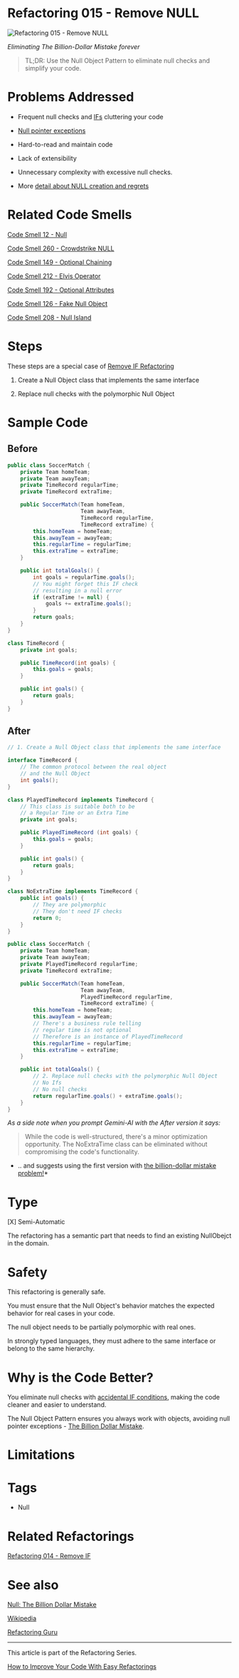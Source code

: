 # Refactoring 015 - Remove NULL

![Refactoring 015 - Remove NULL](Refactoring%20015%20-%20Remove%20NULL.png)

*Eliminating The Billion-Dollar Mistake forever*

> TL;DR: Use the Null Object Pattern to eliminate null checks and simplify your code.

# Problems Addressed

- Frequent null checks and [IFs](https://github.com/mcsee/Software-Design-Articles/tree/main/Articles/Refactorings/Refactoring%20014%20-%20Remove%20IF/readme.md) cluttering your code

- [Null pointer exceptions](https://github.com/mcsee/Software-Design-Articles/tree/main/Articles/Code%20Smells/Code%20Smell%20260%20-%20Crowdstrike%20NULL/readme.md)

- Hard-to-read and maintain code

- Lack of extensibility

- Unnecessary complexity with excessive null checks.

- More [detail about NULL creation and regrets](https://github.com/mcsee/Software-Design-Articles/tree/main/Articles/Theory/Null%20-%20The%20Billion%20Dollar%20Mistake/readme.md)

# Related Code Smells

[Code Smell 12 - Null](https://github.com/mcsee/Software-Design-Articles/tree/main/Articles/Code%20Smells/Code%20Smell%2012%20-%20Null/readme.md)

[Code Smell 260 - Crowdstrike NULL](https://github.com/mcsee/Software-Design-Articles/tree/main/Articles/Code%20Smells/Code%20Smell%20260%20-%20Crowdstrike%20NULL/readme.md)

[Code Smell 149 - Optional Chaining](https://github.com/mcsee/Software-Design-Articles/tree/main/Articles/Code%20Smells/Code%20Smell%20149%20-%20Optional%20Chaining/readme.md)

[Code Smell 212 - Elvis Operator](https://github.com/mcsee/Software-Design-Articles/tree/main/Articles/Code%20Smells/Code%20Smell%20212%20-%20Elvis%20Operator/readme.md)

[Code Smell 192 - Optional Attributes](https://github.com/mcsee/Software-Design-Articles/tree/main/Articles/Code%20Smells/Code%20Smell%20192%20-%20Optional%20Attributes/readme.md)

[Code Smell 126 - Fake Null Object](https://github.com/mcsee/Software-Design-Articles/tree/main/Articles/Code%20Smells/Code%20Smell%20126%20-%20Fake%20Null%20Object/readme.md)

[Code Smell 208 - Null Island](https://github.com/mcsee/Software-Design-Articles/tree/main/Articles/Code%20Smells/Code%20Smell%20208%20-%20Null%20Island/readme.md)

# Steps

These steps are a special case of [Remove IF Refactoring](https://github.com/mcsee/Software-Design-Articles/tree/main/Articles/Refactorings/Refactoring%20014%20-%20Remove%20IF/readme.md)

1. Create a Null Object class that implements the same interface

2. Replace null checks with the polymorphic Null Object

# Sample Code

## Before

[Gist Url]: # (https://gist.github.com/mcsee/11ff9fab5c27f29304b0b7e31ee3b71d)

```java
public class SoccerMatch {
    private Team homeTeam;
    private Team awayTeam;
    private TimeRecord regularTime;
    private TimeRecord extraTime;

    public SoccerMatch(Team homeTeam, 
                       Team awayTeam,
                       TimeRecord regularTime, 
                       TimeRecord extraTime) {
        this.homeTeam = homeTeam;
        this.awayTeam = awayTeam;
        this.regularTime = regularTime;
        this.extraTime = extraTime;
    }

    public int totalGoals() {
        int goals = regularTime.goals();
        // You might forget this IF check 
        // resulting in a null error
        if (extraTime != null) {
            goals += extraTime.goals();
        }
        return goals;
    }
}

class TimeRecord {
    private int goals;

    public TimeRecord(int goals) {
        this.goals = goals;
    }

    public int goals() {
        return goals;
    }
}
```

## After

[Gist Url]: # (https://gist.github.com/mcsee/785aa63b08fbecb6ea243c80c3c36389)

```java
// 1. Create a Null Object class that implements the same interface

interface TimeRecord {
    // The common protocol between the real object 
    // and the Null Object
    int goals();
}

class PlayedTimeRecord implements TimeRecord {
    // This class is suitable both to be
    // a Regular Time or an Extra Time
    private int goals;

    public PlayedTimeRecord (int goals) {
        this.goals = goals;
    }

    public int goals() {
        return goals;
    }
}

class NoExtraTime implements TimeRecord {
    public int goals() {
        // They are polymorphic
        // They don't need IF checks
        return 0;
    }
}

public class SoccerMatch {
    private Team homeTeam;
    private Team awayTeam;
    private PlayedTimeRecord regularTime;
    private TimeRecord extraTime;

    public SoccerMatch(Team homeTeam, 
                       Team awayTeam,
                       PlayedTimeRecord regularTime,
                       TimeRecord extraTime) {
        this.homeTeam = homeTeam;
        this.awayTeam = awayTeam;        
        // There's a business rule telling
        // regular time is not optional
        // Therefore is an instance of PlayedTimeRecord
        this.regularTime = regularTime;
        this.extraTime = extraTime;
    }

    public int totalGoals() {
        // 2. Replace null checks with the polymorphic Null Object
        // No Ifs 
        // No null checks
        return regularTime.goals() + extraTime.goals();
    }
}
```

*As a side note when you prompt Gemini-AI with the After version it says:*

> While the code is well-structured, there's a minor optimization opportunity. 
> The NoExtraTime class can be eliminated without compromising the code's 
> functionality.

* .. and suggests using the first version with [the billion-dollar mistake problem!](https://www.infoq.com/presentations/Null-References-The-Billion-Dollar-Mistake-Tony-Hoare/)*

# Type

[X] Semi-Automatic

The refactoring has a semantic part that needs to find an existing NullObejct in the domain.

# Safety

This refactoring is generally safe.

You must ensure that the Null Object's behavior matches the expected behavior for real cases in your code.

The null object needs to be partially polymorphic with real ones.

In strongly typed languages, they must adhere to the same interface or belong to the same hierarchy.

# Why is the Code Better?

You eliminate null checks with [accidental IF conditions](https://github.com/mcsee/Software-Design-Articles/tree/main/Articles/Refactorings/Refactoring%20014%20-%20Remove%20IF/readme.md), making the code cleaner and easier to understand. 

The Null Object Pattern ensures you always work with objects, avoiding null pointer exceptions - [The Billion Dollar Mistake](https://github.com/mcsee/Software-Design-Articles/tree/main/Articles/Theory/Null%20-%20The%20Billion%20Dollar%20Mistake/readme.md).

# Limitations

# Tags

- Null

# Related Refactorings

[Refactoring 014 - Remove IF](https://github.com/mcsee/Software-Design-Articles/tree/main/Articles/Refactorings/Refactoring%20014%20-%20Remove%20IF/readme.md)

# See also

[Null: The Billion Dollar Mistake](https://github.com/mcsee/Software-Design-Articles/tree/main/Articles/Theory/Null%20-%20The%20Billion%20Dollar%20Mistake/readme.md)

[Wikipedia](https://en.wikipedia.org/wiki/Null_Object_pattern)

[Refactoring Guru](https://refactoring.guru/es/replace-conditional-with-polymorphism)

* * * 

This article is part of the Refactoring Series.

[How to Improve Your Code With Easy Refactorings](https://github.com/mcsee/Software-Design-Articles/tree/main/Articles/Refactorings/How%20to%20Improve%20your%20Code%20With%20Easy%20Refactorings/readme.md)